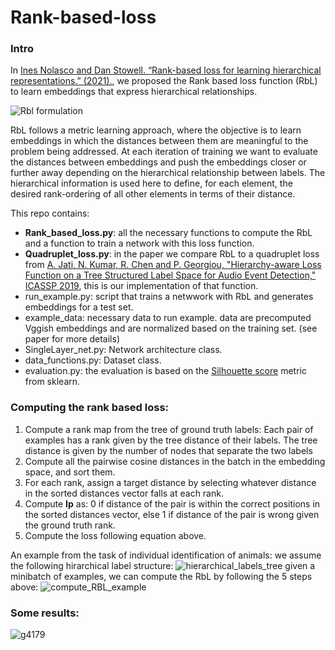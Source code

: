# Rank-based-loss
### Intro

In [Ines Nolasco and Dan Stowell. “Rank-based loss for learning hierarchical representations.” (2021).](https://arxiv.org/abs/2110.05941), we proposed the Rank based loss function (RbL) to learn embeddings that express hierarchical relationships.

![Rbl formulation](https://user-images.githubusercontent.com/33712250/137119430-3b18ca80-4e1d-4ef1-9454-8ab57c272842.png)

RbL follows a metric learning approach, where the objective is to learn embeddings in which the distances between them are meaningful to the problem being addressed. At each iteration of training we want to evaluate the distances between embeddings and push the embeddings closer or further away depending on the hierarchical relationship between labels. The hierarchical information is used here to define, for each element, the desired rank-ordering of all other elements in terms of their distance.

This repo contains:    
- **Rank_based_loss.py**: all the necessary functions to compute the RbL and a function to train a network with this loss function.
- **Quadruplet_loss.py**: in the paper we compare RbL to a quadruplet loss from [A. Jati, N. Kumar, R. Chen and P. Georgiou, "Hierarchy-aware Loss Function on a Tree Structured Label Space for Audio Event Detection," ICASSP 2019](https://ieeexplore.ieee.org/document/8682341), this is our implementation of that function.
- run_example.py: script that trains a netwwork with RbL and generates embeddings for a test set.
- example_data: necessary data to run example. data are precomputed Vggish embeddings and are normalized based on the training set. (see paper for more details)
- SingleLayer_net.py: Network architecture class.
- data_functions.py: Dataset class.
- evaluation.py: the evaluation is based on the [Silhouette score](https://scikit-learn.org/stable/modules/generated/sklearn.metrics.silhouette_score.html) metric from sklearn.

### Computing the rank based loss:

1. Compute a rank map from the tree of ground truth labels: Each pair of examples has a rank given by the tree distance of their labels. The tree distance is given by the number of nodes that separate the two labels
2. Compute all the pairwise cosine distances in the batch in the embedding space, and sort them. 
3. For each rank, assign a target distance by selecting whatever distance in the sorted distances vector falls at each rank.
4. Compute **Ip** as: 0 if distance of the pair is within the correct positions in the sorted distances vector, else 1 if distance of the pair is wrong given the ground truth rank.
5. Compute the loss following equation above.



An example from the task of individual identification of animals: we assume the following hirarchical label structure:
![hierarchical_labels_tree](https://user-images.githubusercontent.com/33712250/137140261-5ad84e7f-1d31-4f95-8501-dd105c7b6439.png)
given a minibatch of examples, we can compute the RbL by following the 5 steps above:
![compute_RBL_example](https://user-images.githubusercontent.com/33712250/137123161-1b7c4eef-9b5e-4d79-bec5-d3892bec2382.png)


### Some results:




![g4179](https://user-images.githubusercontent.com/33712250/137938178-fd05a7ea-636a-46f1-8891-fddf936d7160.png)




<!-- Visualization of the embeddings obtained by RbL and how these evolve during training:
Colored by animal ID
https://user-images.githubusercontent.com/33712250/137915325-0f795074-a716-47dc-a1ce-ac9fc56aa3df.mp4

Colored by species:
https://user-images.githubusercontent.com/33712250/137915587-f5ba2418-731f-4bd4-b7e3-474cc239468b.mp4 -->


<!-- 3) how does it relate with Quadruplet loss?
4) rbl uncontrained, does it show more flexibility regarding the examples in the batch?
5) 

 -->
